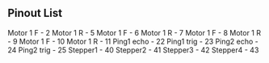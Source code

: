 Pinout List
------------
Motor 1 F - 2
Motor 1 R - 5
Motor 1 F - 6
Motor 1 R - 7
Motor 1 F - 8
Motor 1 R - 9
Motor 1 F - 10
Motor 1 R - 11
Ping1 echo - 22
Ping1 trig - 23
Ping2 echo - 24
Ping2 trig - 25
Stepper1 - 40
Stepper2 - 41
Stepper3 - 42
Stepper4 - 43
